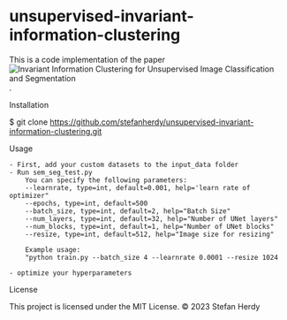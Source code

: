 # unsupervised-invariant-information-clustering
This is a code implementation of the paper ![Invariant Information Clustering for Unsupervised Image Classification and Segmentation](https://arxiv.org/abs/1807.06653).



Installation

$ git clone https://github.com/stefanherdy/unsupervised-invariant-information-clustering.git

Usage

    - First, add your custom datasets to the input_data folder
    - Run sem_seg_test.py
        You can specify the following parameters:
        --learnrate, type=int, default=0.001, help='learn rate of optimizer"
        --epochs, type=int, default=500
        --batch_size, type=int, default=2, help="Batch Size"
        --num_layers, type=int, default=32, help="Number of UNet layers"
        --num_blocks, type=int, default=1, help="Number of UNet blocks"
        --resize, type=int, default=512, help="Image size for resizing"

        Example usage:
        "python train.py --batch_size 4 --learnrate 0.0001 --resize 1024
    
    - optimize your hyperparameters

License

This project is licensed under the MIT License. ©️ 2023 Stefan Herdy
